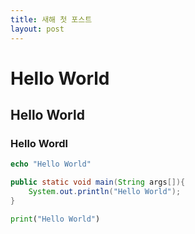 ```yaml
---
title: 새해 첫 포스트
layout: post
---
```


# Hello World
## Hello World
### Hello Wordl
```php
echo "Hello World"
```

```java
public static void main(String args[]){
	System.out.println("Hello World");
}
```

```python
print("Hello World")
```